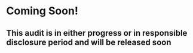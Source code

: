 # Coming Soon!

## This audit is in either progress or in responsible disclosure period and will be released soon

